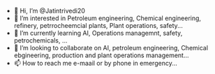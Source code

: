 - 👋 Hi, I’m @Jatintrivedi20
- 👀 I’m interested in Petroleum engineering, Chemical engineering, refinery, petrrocheemcial plants, Plant operations, safety...
- 🌱 I’m currently learning AI, Operations managemnt, safety, petrochemicals, ...
- 💞️ I’m looking to collaborate on AI, petroleum engineering, Chemical ebgineering, production and plant operations management...
- 📫 How to reach me e-maail or by phone in emergency...

<!---
Jatintrivedi20/Jatintrivedi20 is a ✨ special ✨ repository because its `README.md` (this file) appears on your GitHub profile.
You can click the Preview link to take a look at your changes.
--->
